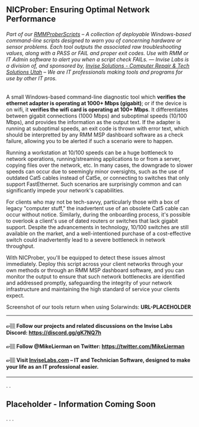 ## NICProber: Ensuring Optimal Network Performance
###### Part of our [RMMProberScripts](https://github.com/InviseLabs/RMMProberScripts) – A collection of deployable Windows-based command-line scripts designed to warn you of concerning hardware or sensor problems. Each tool outputs the associated raw troubleshooting values, along with a PASS or FAIL and proper exit codes. Use with RMM or IT Admin software to alert you when a script check FAILs. — Invise Labs is a division of, and sponsored by, [Invise Solutions - Computer Repair & Tech Solutions Utah](https://invisesolutions.com/) – We are IT professionals making tools and programs for use by other IT pros.

A small Windows-based command-line diagnostic tool which **verifies the ethernet adapter is operating at 1000+ Mbps (gigabit)**; or if the device is on wifi, it **verifies the wifi card is operating at 100+ Mbps**. It differentiates between gigabit connections (1000 Mbps) and suboptimal speeds (10/100 Mbps), and provides the information as the output text. If the adapter is running at suboptimal speeds, an exit code is thrown with error text, which should be interpretted by any RMM MSP dashboard software as a check failure, allowing you to be alerted if such a scenario were to happen. 

Running a workstation at 10/100 speeds can be a huge bottleneck to network operations, running/streaming applications to or from a server, copying files over the network, etc. In many cases, the downgrade to slower speeds can occur due to seemingly minor oversights, such as the use of outdated Cat5 cables instead of Cat5e, or connecting to switches that only support FastEthernet. Such scenarios are surprisingly common and can significantly impede your network's capabilities.

For clients who may not be tech-savvy, particularly those with a box of legacy "computer stuff," the inadvertent use of an obsolete Cat5 cable can occur without notice. Similarly, during the onboarding process, it's possible to overlook a client's use of dated routers or switches that lack gigabit support. Despite the advancements in technology, 10/100 switches are still available on the market, and a well-intentioned purchase of a cost-effective switch could inadvertently lead to a severe bottleneck in network throughput.

With NICProber, you'll be equipped to detect these issues almost immediately. Deploy this script across your client networks through your own methods or through an RMM MSP dashboard software, and you can monitor the output to ensure that such network bottlenecks are identified and addressed promptly, safeguarding the integrity of your network infrastructure and maintaining the high standard of service your clients expect.

Screenshot of our tools return when using Solarwinds: **URL-PLACEHOLDER**

---
#### 👉🏼 Follow our projects and related discussions on the Invise Labs Discord: https://discord.gg/gK7NQ7h
#### 👉🏼 Follow @MikeLierman on Twitter: https://twitter.com/MikeLierman
#### 👉🏼 Visit [InviseLabs.com](https://InviseLabs.com/) – IT and Technician Software, designed to make your life as an IT professional easier.
---

.
.

## Placeholder - Information Coming Soon
. . .
